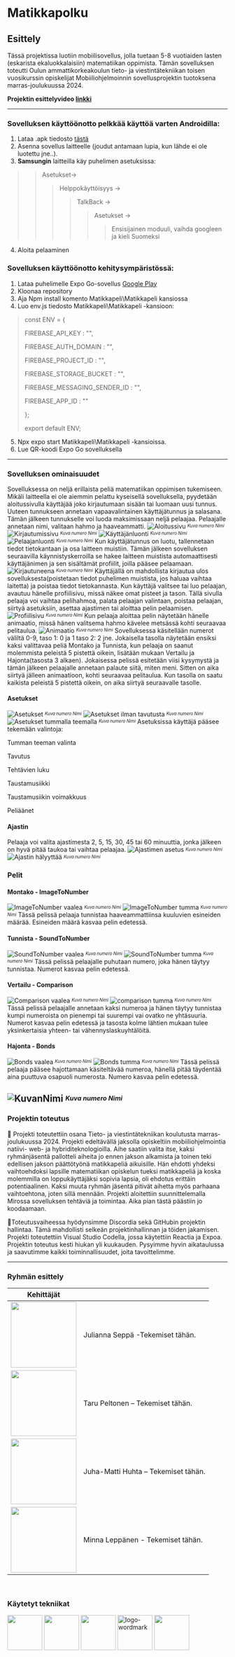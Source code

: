 # Matikkapolku

## Esittely
Tässä projektissa luotiin mobiilisovellus, jolla tuetaan 5-8 vuotiaiden lasten (eskarista ekaluokkalaisiin) matematiikan oppimista. Tämän sovelluksen toteutti Oulun ammattikorkeakoulun tieto- ja viestintätekniikan toisen vuosikurssin opiskelijat Mobiiliohjelmoinnin sovellusprojektin tuotoksena marras-joulukuussa 2024. 

**Projektin esittelyvideo [linkki](https://youtube.com/)**

---
### Sovelluksen käyttöönotto pelkkää käyttöä varten Androidilla:
1. Lataa .apk tiedosto [tästä](https://www.apknOsoite.fi)
2. Asenna sovellus laitteelle (joudut antamaan lupia, kun lähde ei ole luotettu jne..).
3. **Samsungin** laitteilla käy puhelimen asetuksissa:
>>  Asetukset->
>>> Helppokäyttöisyys ->
>>>> TalkBack ->
>>>>> Asetukset ->
>>>>>> Ensisijainen moduuli, vaihda googleen ja kieli Suomeksi
4. Aloita pelaaminen

### Sovelluksen käyttöönotto kehitysympäristössä:
1. Lataa puhelimelle Expo Go-sovellus [Google Play](https://play.google.com/store/apps/details?id=host.exp.exponent)
2. Kloonaa repository 
3. Aja Npm install komento Matikkapeli\Matikkapeli kansiossa
4. Luo env.js tiedosto Matikkapeli\Matikkapeli -kansioon:
>const ENV = {
>
>    FIREBASE_API_KEY : "",
>
>    FIREBASE_AUTH_DOMAIN : "",
>
>    FIREBASE_PROJECT_ID : "",
>
>    FIREBASE_STORAGE_BUCKET : "",
>
>    FIREBASE_MESSAGING_SENDER_ID : "",
>
>    FIREBASE_APP_ID : ""
>
>  };
>  
>  export default ENV;
5. Npx expo start Matikkapeli\Matikkapeli -kansioissa.
6. Lue QR-koodi Expo Go sovelluksella
---

### Sovelluksen ominaisuudet
Sovelluksessa on neljä erillaista peliä matematiikan oppimisen tukemiseen. Mikäli laitteella ei ole aiemmin pelattu kyseisellä sovelluksella, pyydetään aloitussivulla käyttäjää joko kirjautumaan sisään tai luomaan uusi tunnus. Uuteen tunnukseen annetaan vapaavalintainen käyttäjätunnus ja salasana. Tämän jälkeen tunnukselle voi luoda maksimissaan neljä pelaajaa. Pelaajalle annetaan nimi, valitaan hahmo ja haaveammatti.
![Aloitussivu](./documents/Readme/tiedostonimi)
<sup><sub>*Kuva numero Nimi*</sup></sub>
![Kirjautumissivu](./documents/Readme/tiedostonimi)
<sup><sub>*Kuva numero Nimi*</sup></sub>
![Käyttäjänluonti](./documents/Readme/tiedostonimi)
<sup><sub>*Kuva numero Nimi*</sup></sub>
![Pelaajanluonti](./documents/Readme/tiedostonimi)
<sup><sub>*Kuva numero Nimi*</sup></sub>
Kun käyttäjätunnus on luotu, tallennetaan tiedot tietokantaan ja osa laitteen muistiin. Tämän jälkeen sovelluksen seuraavilla käynnistyskerroilla se hakee laitteen muistista automaattisesti käyttäjänimen ja sen sisältämät profiilit, joilla pääsee pelaamaan.
![Kirjautuneena](./documents/Readme/tiedostonimi)
<sup><sub>*Kuva numero Nimi*</sup></sub>
Käyttäjällä on mahdollista kirjautua ulos sovelluksesta(poistetaan tiedot puhelimen muistista, jos haluaa vaihtaa laitetta) ja poistaa tiedot tietokannasta.
Kun käyttäjä valitsee tai luo pelaajan, avautuu hänelle profiilisivu, missä näkee omat pisteet ja tason. Tällä sivulla pelaaja voi vaihtaa pelihahmoa, palata pelaajan valintaan, poistaa pelaajan, siirtyä asetuksiin, asettaa ajastimen tai aloittaa pelin pelaamisen.
![Profiilisivu](./documents/Readme/tiedostonimi)
<sup><sub>*Kuva numero Nimi*</sup></sub>
Kun pelaaja aloittaa pelin näytetään hänelle animaatio, missä hänen valitsema hahmo kävelee metsässä kohti seuraavaa pelitaulua. 
![Animaatio](./documents/Readme/tiedostonimi)
<sup><sub>*Kuva numero Nimi*</sup></sub>
Sovelluksessa käsitellään numerot väliltä 0-9, taso 1: 0 ja 1 taso 2: 2 jne. Jokaisella tasolla näytetään ensiksi kaksi valittavaa peliä Montako ja Tunnista, kun pelaaja on saanut molemmista peleistä 5 pistettä oikein, lisätään mukaan Vertailu ja Hajonta(tasosta 3 alkaen). Jokaisessa pelissä esitetään viisi kysymystä ja tämän jälkeen pelaajalle annetaan palaute siitä, miten meni. Sitten on aika siirtyä jälleen animaatioon, kohti seuraavaa pelitaulua. Kun tasolla on saatu kaikista peleistä 5 pistettä oikein, on aika siirtyä seuraavalle tasolle.

#### Asetukset
![Asetukset](./documents/Readme/tiedostonimi)
<sup><sub>*Kuva numero Nimi*</sup></sub>
![Asetukset ilman tavutusta](./documents/Readme/tiedostonimi)
<sup><sub>*Kuva numero Nimi*</sup></sub>
![Asetukset tummalla teemalla](./documents/Readme/tiedostonimi)
<sup><sub>*Kuva numero Nimi*</sup></sub>
Asetuksissa käyttäjä pääsee tekemään valintoja:

Tumman teeman valinta

Tavutus

Tehtävien luku

Taustamusiikki

Taustamusiikin voimakkuus

Peliäänet

#### Ajastin
Pelaaja voi valita ajastimesta 2, 5, 15, 30, 45 tai 60 minuuttia, jonka jälkeen on hyvä pitää taukoa tai vaihtaa pelaajaa.
![Ajastimen asetus](./documents/Readme/tiedostonimi)
<sup><sub>*Kuva numero Nimi*</sup></sub>
![Ajastin hälyyttää](./documents/Readme/tiedostonimi)
<sup><sub>*Kuva numero Nimi*</sup></sub>

### Pelit
#### Montako - ImageToNumber
![ImageToNumber vaalea](./documents/Readme/tiedostonimi)
<sup><sub>*Kuva numero Nimi*</sup></sub>
![ImageToNumber tumma](./documents/Readme/tiedostonimi)
<sup><sub>*Kuva numero Nimi*</sup></sub>
Tässä pelissä pelaaja tunnistaa haaveammattiinsa kuuluvien esineiden määrää. Esineiden määrä kasvaa pelin edetessä.
#### Tunnista - SoundToNumber

![SoundToNumber vaalea](./documents/Readme/tiedostonimi)
<sup><sub>*Kuva numero Nimi*</sup></sub>
![SoundToNumber tumma](./documents/Readme/tiedostonimi)
<sup><sub>*Kuva numero Nimi*</sup></sub>
Tässä pelissä pelaajalle puhutaan numero, joka hänen täytyy tunnistaa. Numerot kasvaa pelin edetessä.
#### Vertailu - Comparison

![Comparison vaalea](./documents/Readme/tiedostonimi)
<sup><sub>*Kuva numero Nimi*</sup></sub>
![comparison tumma](./documents/Readme/tiedostonimi)
<sup><sub>*Kuva numero Nimi*</sup></sub>
Tässä pelissä pelaajalle annetaan kaksi numeroa ja hänen täytyy tunnistaa kumpi numeroista on pienempi tai suurempi vai ovatko ne yhtäsuuria. Numerot kasvaa pelin edetessä ja tasosta kolme lähtien mukaan tulee yksinkertaisia yhteen- tai vähennyslaskuyhtälöitä.
#### Hajonta - Bonds

![Bonds vaalea](./documents/Readme/tiedostonimi)
<sup><sub>*Kuva numero Nimi*</sup></sub>
![Bonds tumma](./documents/Readme/tiedostonimi)
<sup><sub>*Kuva numero Nimi*</sup></sub>
Tässä pelissä pelaaja pääsee hajottamaan käsiteltävää numeroa, hänellä pitää täydentää aina puuttuva osapuoli numerosta. Numero kasvaa pelin edetessä.


![KuvanNimi](./documents/Readme/tiedostonimi)
<sup><sub>*Kuva numero Nimi*</sup></sub>
---

### Projektin toteutus 
📝 Projekti toteutettiin osana Tieto- ja viestintätekniikan koulutusta marras-joulukuussa 2024. Projekti edeltävällä jaksolla opiskeltiin mobiiliohjelmointia natiivi- web- ja hybriditeknologioilla. Aihe saatiin valita itse, kaksi ryhmänjäsentä pallotteli aiheita jo ennen jakson alkamista ja toinen teki edellisen jakson päättötyönä matikkapeliä aikuisille. Hän ehdotti yhdeksi vaihtoehdoksi lapsille matematiikan opiskelun tueksi matikkapeliä ja koska molemmilla on loppukäyttäjäksi sopivia lapsia, oli ehdotus erittäin potentiaalinen. Kaksi muuta ryhmän jäsentä pitivät aihetta myös parhaana vaihtoehtona, joten sillä mennään. Projekti aloitettiin suunnittelemalla Mirossa sovelluksen tehtäviä ja toimintaa. Aika pian tästä päästiin jo koodaamaan.

🔨Toteutusvaiheessa hyödynsimme Discordia sekä GitHubin projektin hallintaa. Tämä mahdollisti selkeän projektinhallinnan ja töiden jakamisen.  Projekti toteutettiin Visual Studio Codella, jossa käytettiin Reactia ja Expoa. Projektin toteutus kesti hiukan yli kuukauden. Pysyimme hyvin aikataulussa ja saavutimme kaikki toiminnallisuudet, joita tavoittelimme.

---

### Ryhmän esittely

| Kehittäjät | |
| :---------------: | --- |
| [<img src="https://github.com/cheezyx.png" width="150px;"/><br /><sub><a href="https://github.com/cheezyx"></a></sub>](https://github.com/cheezyx) | Julianna Seppä -Tekemiset tähän. |
| [<img src="https://github.com/TaruPe.png" width="150px;"/><br /><sub><a href="https://github.com/TaruPe"></a></sub>](https://github.com/TaruPe) | Taru Peltonen – Tekemiset tähän. |
| [<img src="https://github.com/AvaRaGane.png" width="150px;"/><br /><sub><a href="https://github.com/AvaRaGane"></a></sub>](https://github.com/AvaRaGane) | Juha-Matti Huhta – Tekemiset tähän. |
| [<img src="https://github.com/Ereride.png" width="150px;"/><br /><sub><a href="https://github.com/Ereride"></a></sub>](https://github.com/Ereride) | Minna Leppänen - Tekemiset tähän.|
</br>


### Käytetyt tekniikat
[<img src="https://github.githubassets.com/assets/GitHub-Mark-ea2971cee799.png" height="80px;"/>](https://github.com)
[<img src="https://www.svgrepo.com/show/303500/react-1-logo.svg" height="80px;"/>](https://react.dev)
[<img src="https://upload.wikimedia.org/wikipedia/commons/thumb/c/c8/Wireframe_logo.png/320px-Wireframe_logo.png" height="80px">](https://wireframe.cc/)
[<img height="80px" alt="logo-wordmark" src="https://github.com/user-attachments/assets/2a3103cf-fb54-46c7-855d-59fcfefd9c0e" />](https://expo.dev/)
[<img height="80px" src="https://github.com/user-attachments/assets/c4260a96-175f-4a84-bb21-fecfae9c06cc" />](https://www.gimp.org/)





 






 

